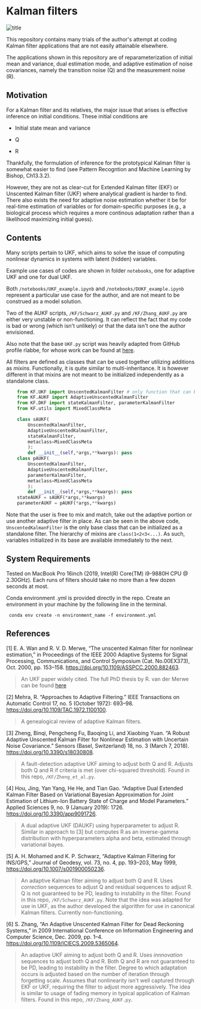 # Kalman filters

![title](https://user-images.githubusercontent.com/35414366/132179092-39c96572-5c0e-4b02-85a3-2fe71d394dd8.png)


This repository contains many trials of the author's attempt at coding Kalman filter applications that are not easily attainable elsewhere.

The applications shown in this repository are of reparameterization of initial mean and variance, dual estimation mode, and adaptive estimation of noise covariances, namely the transition noise (Q) and the measurement noise (R).

## Motivation

For a Kalman filter and its relatives, the major issue that arises is effective inference on initial conditions. These initial conditions are 

- Initial state mean and variance

- Q

- R

Thankfully, the formulation of inference for the prototypical Kalman filter is somewhat easier to find (see Pattern Recogntion and Machine Learning by Bishop, Ch13.3.2).

However, they are not as clear-cut for Extended Kalman filter (EKF) or Unscented Kalman filter (UKF) where analytical gradient is harder to find. There also exists the need for adaptive noise estimation whether it be for real-time estimation of variables or for domain-specific purposes (e.g., a biological process which requires a more continous adaptation rather than a likelihood maximizing initial guess).

## Contents

Many scripts pertain to UKF, which aims to solve the issue of computing nonlinear dynamics in systems with latent (hidden) variables.

Example use cases of codes are shown in folder <code>notebooks</code>, one for adaptive UKF and one for dual UKF.

Both <code>/notebooks/UKF_example.ipynb</code> and <code>/notebooks/DUKF_example.ipynb</code> represent a particular use case for the author, and are not meant to be construed as a model solution.

Two of the AUKF scripts, <code>/KF/Schwarz_AUKF.py</code> and <code>/KF/Zhang_AUKF.py</code> are either very unstable or non-functioning. It can reflect the fact that my code is bad or wrong (which isn't unlikely) or that the data isn't one the author envisioned.

Also note that the base <code>UKF.py</code> script was heavily adapted from GitHub profile rlabbe, for whose work can be found at [here](https://github.com/rlabbe/Kalman-and-Bayesian-Filters-in-Python "here").


All filters are defined as classes that can be used together utilizing additions as *mixins*. Functionally, it is quite similar to multi-inheritance. It is however different in that mixins are not meant to be initialized independently as a standalone class.

```python
	from KF.UKF import UnscentedKalmanFilter # only function that can be used as a standalone filter.
	from KF.AUKF import AdaptiveUnscentedKalmanFilter
	from KF.DKF import stateKalmanFilter, parameterKalmanFilter
	from KF.utils import MixedClassMeta

	class sAUKF(
		UnscentedKalmanFilter,
		AdaptiveUnscentedKalmanFilter,
		stateKalmanFilter,
		metaclass=MixedClassMeta
		):
		def __init__(self,*args,**kwargs): pass
	class pAUKF(
		UnscentedKalmanFilter,
		AdaptiveUnscentedKalmanFilter,
		parameterKalmanFilter,
		metaclass=MixedClassMeta
		):
		def __init__(self,*args,**kwargs): pass
	stateAUKF = sAUKF(*args,**kwargs)
	parameterAUKF = pAUKF(*args,**kwargs)
```

Note that the user is free to mix and match, take out the adaptive portion or use another adaptive filter in place. As can be seen in the above code, <code>UnscentedKalmanFilter</code> is the only base class that can be initialized as a standalone filter. The hierarchy of mixins are <code>class(1<2<3<...)</code>. As such, variables initialized in its base are available immediately to the next.


## System Requirements

Tested on MacBook Pro 16inch (2019, Intel(R) Core(TM) i9-9880H CPU @ 2.30GHz). Each runs of filters should take no more than a few dozen seconds at most.

Conda environment .yml is provided directly in the repo. Create an environment in your machine by the following line in the terminal.

<code> conda env create -n environment_name -f environment.yml </code>

## References

[1] E. A. Wan and R. V. D. Merwe, “The unscented Kalman filter for nonlinear estimation,” in Proceedings of the IEEE 2000 Adaptive Systems for Signal Processing, Communications, and Control Symposium (Cat. No.00EX373), Oct. 2000, pp. 153–158. https://doi.org/10.1109/ASSPCC.2000.882463.

> An UKF paper widely cited. The full PhD thesis by R. van der Merwe can be found [here](https://scholararchive.ohsu.edu/downloads/rf55z768s?locale=en "original")

[2] Mehra, R. “Approaches to Adaptive Filtering.” IEEE Transactions on Automatic Control 17, no. 5 (October 1972): 693–98. https://doi.org/10.1109/TAC.1972.1100100.

> A genealogical review of adaptive Kalman filters.

[3] Zheng, Binqi, Pengcheng Fu, Baoqing Li, and Xiaobing Yuan. “A Robust Adaptive Unscented Kalman Filter for Nonlinear Estimation with Uncertain Noise Covariance.” Sensors (Basel, Switzerland) 18, no. 3 (March 7, 2018). https://doi.org/10.3390/s18030808.

> A fault-detection adaptive UKF aiming to adjust both Q and R. Adjusts both Q and R if criteria is met (over chi-squared threshold). Found in this repo, <code>/KF/Zheng_et_al.py</code>.

[4] Hou, Jing, Yan Yang, He He, and Tian Gao. “Adaptive Dual Extended Kalman Filter Based on Variational Bayesian Approximation for Joint Estimation of Lithium-Ion Battery State of Charge and Model Parameters.” Applied Sciences 9, no. 9 (January 2019): 1726. https://doi.org/10.3390/app9091726.

> A dual adaptive UKF (DAUKF) using hyperparameter to adjust R. Similar in approach to [3] but computes R as an inverse-gamma distribution with hyperparameters alpha and beta, estimated through variational bayes.

[5] A. H. Mohamed and K. P. Schwarz, “Adaptive Kalman Filtering for INS/GPS,” Journal of Geodesy, vol. 73, no. 4, pp. 193–203, May 1999, https://doi.org/10.1007/s001900050236.

> An adaptive Kalman filter aiming to adjust both Q and R. Uses *correction* sequences to adjust Q and residual sequences to adjust R. Q is not guaranteed to be PD, leading to instability in the filter. Found in this repo, <code>/KF/Schwarz_AUKF.py</code>. Note that the idea was adapted for use in UKF, as the author developed the algorithm for use in canonical Kalman filters. Currently non-functioning.

[6] S. Zhang, “An Adaptive Unscented Kalman Filter for Dead Reckoning Systems,” in 2009 International Conference on Information Engineering and Computer Science, Dec. 2009, pp. 1–4. https://doi.org/10.1109/ICIECS.2009.5365064.

> An adaptive UKF aiming to adjust both Q and R. Uses *innnovation* sequences to adjust both Q and R. Both Q and R are not guaranteed to be PD, leading to instability in the filter. Degree to which adaptation occurs is adjusted based on the number of iteration through forgetting scale. Assumes that nonlinearity isn't well captured through EKF or UKF, requiring the filter to adjust more aggressively. The idea is similar to usage of fading memory in typical application of Kalman filters. Found in this repo, <code>/KF/Zhang_AUKF.py</code>.

